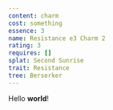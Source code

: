 ```yaml
---
content: charm
cost: something
essence: 3
name: Resistance e3 Charm 2
rating: 3
requires: []
splat: Second Sunrise
trait: Resistance
tree: Berserker
---
```


Hello **world**!
